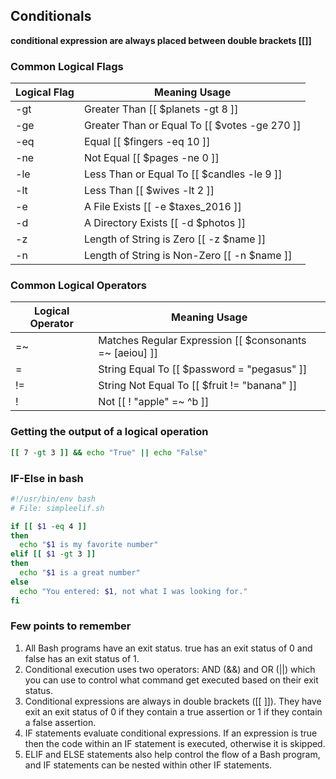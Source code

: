 ## Conditionals

**conditional expression are always placed between double brackets [[]]**

### Common Logical Flags

| Logical Flag	| Meaning	Usage |
|--------------|----------------|
|-gt	| Greater Than 	[[ $planets -gt 8 ]]|
|-ge	| Greater Than or Equal To	[[ $votes -ge 270 ]]|
|-eq	| Equal	[[ $fingers -eq 10 ]]|
|-ne	| Not Equal	[[ $pages -ne 0 ]]|
|-le	| Less Than or Equal To	[[ $candles -le 9 ]]|
|-lt	| Less Than	[[ $wives -lt 2 ]]|
|-e	  | A File Exists	[[ -e $taxes_2016 ]]|
|-d	  | A Directory Exists	[[ -d $photos ]]|
|-z	  | Length of String is Zero	[[ -z $name ]]|
|-n	  | Length of String is Non-Zero	[[ -n $name ]]|

### Common Logical Operators

| Logical Operator	| Meaning	Usage |
|-------------------|---------------|
|=~	| Matches Regular Expression	[[ $consonants =~ [aeiou] ]]|
|=	| String Equal To	[[ $password = "pegasus" ]]|
|!=	| String Not Equal To	[[ $fruit != "banana" ]]|
|!	| Not	[[ ! "apple" =~ ^b ]]|


### Getting the output of a logical operation

```bash
[[ 7 -gt 3 ]] && echo "True" || echo "False"
```

### IF-Else in bash

```bash
#!/usr/bin/env bash
# File: simpleelif.sh

if [[ $1 -eq 4 ]]
then
  echo "$1 is my favorite number"
elif [[ $1 -gt 3 ]]
then
  echo "$1 is a great number"
else
  echo "You entered: $1, not what I was looking for."
fi
```

### Few points to remember

1. All Bash programs have an exit status. true has an exit status of 0 and false has an exit status of 1.
2. Conditional execution uses two operators: AND (&&) and OR (||) which you can use to control what command get executed based on their exit status.
3. Conditional expressions are always in double brackets ([[ ]]). They have exit an exit status of 0 if they contain a true assertion or 1 if they contain a false assertion.
4. IF statements evaluate conditional expressions. If an expression is true then the code within an IF statement is executed, otherwise it is skipped.
5. ELIF and ELSE statements also help control the flow of a Bash program, and IF statements can be nested within other IF statements.
